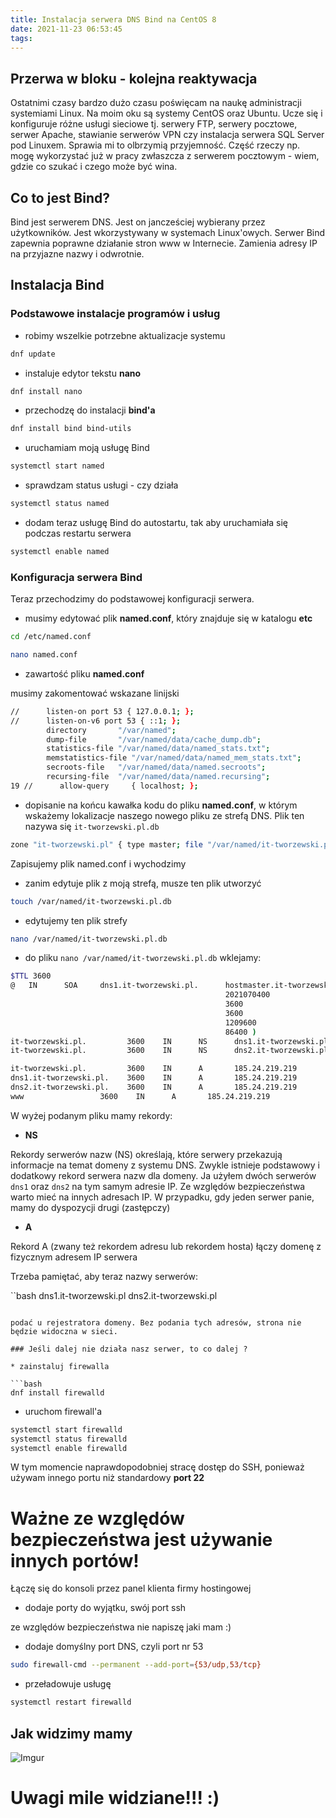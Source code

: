 ```yaml
---
title: Instalacja serwera DNS Bind na CentOS 8
date: 2021-11-23 06:53:45
tags:
---
```


## Przerwa w bloku - kolejna reaktywacja

Ostatnimi czasy bardzo dużo czasu poświęcam na naukę administracji systemiami Linux. Na moim oku są systemy CentOS oraz Ubuntu. Ucze się i konfiguruje różne usługi sieciowe tj. serwery FTP, serwery pocztowe, serwer Apache, stawianie serwerów VPN czy instalacja serwera SQL Server pod Linuxem.
Sprawia mi to olbrzymią przyjemność. Część rzeczy np. mogę wykorzystać już w pracy zwłaszcza z serwerem pocztowym - wiem, gdzie co szukać i czego może być wina.

## Co to jest Bind?

Bind jest serwerem DNS. Jest on jancześciej wybierany przez użytkowników. Jest wkorzystywany w systemach Linux'owych. Serwer Bind zapewnia  poprawne działanie stron www w Internecie. Zamienia adresy IP na przyjazne nazwy i odwrotnie.

## Instalacja Bind

### Podstawowe instalacje programów i usług

* robimy wszelkie potrzebne aktualizacje systemu

```bash
dnf update
```

* instaluje edytor tekstu **nano**

```bash
dnf install nano
```

* przechodzę do instalacji **bind'a**

```bash
dnf install bind bind-utils
```

* uruchamiam moją usługę Bind

```bash
systemctl start named
```

* sprawdzam status usługi - czy działa

```bash
systemctl status named
```

* dodam teraz usługę Bind do autostartu, tak aby uruchamiała się podczas restartu serwera

```bash
systemctl enable named
```

### Konfiguracja serwera Bind

Teraz przechodzimy do podstawowej konfiguracji serwera.

* musimy edytować plik **named.conf**, który znajduje się w katalogu **etc**

```bash
cd /etc/named.conf
```

```bash
nano named.conf
```

* zawartość pliku **named.conf**

musimy zakomentować wskazane linijski

```bash
//      listen-on port 53 { 127.0.0.1; };
//      listen-on-v6 port 53 { ::1; };
        directory       "/var/named";
        dump-file       "/var/named/data/cache_dump.db";
        statistics-file "/var/named/data/named_stats.txt";
        memstatistics-file "/var/named/data/named_mem_stats.txt";
        secroots-file   "/var/named/data/named.secroots";
        recursing-file  "/var/named/data/named.recursing";
19 //      allow-query     { localhost; };
```

* dopisanie na końcu kawałka kodu do pliku **named.conf**, w którym wskażemy lokalizacje naszego nowego pliku ze strefą DNS. Plik ten nazywa się `it-tworzewski.pl.db`

```bash
zone "it-tworzewski.pl" { type master; file "/var/named/it-tworzewski.pl.db"; };
```

Zapisujemy plik named.conf i wychodzimy

* zanim edytuje plik z moją strefą, musze ten plik utworzyć

```bash
touch /var/named/it-tworzewski.pl.db
```

* edytujemy ten plik strefy

```bash
nano /var/named/it-tworzewski.pl.db
```

* do pliku `nano /var/named/it-tworzewski.pl.db` wklejamy:

```bash
$TTL 3600
@   IN      SOA     dns1.it-tworzewski.pl.      hostmaster.it-tworzewski.pl. (
                                                2021070400
                                                3600
                                                3600
                                                1209600
                                                86400 )
it-tworzewski.pl.         3600    IN      NS      dns1.it-tworzewski.pl.
it-tworzewski.pl.         3600    IN      NS      dns2.it-tworzewski.pl.

it-tworzewski.pl.         3600    IN      A       185.24.219.219
dns1.it-tworzewski.pl.    3600    IN      A       185.24.219.219
dns2.it-tworzewski.pl.    3600    IN      A       185.24.219.219
www                 3600    IN      A       185.24.219.219
```

W wyżej podanym pliku mamy rekordy:

* **NS**

Rekordy serwerów nazw (NS) określają, które serwery przekazują informacje na temat domeny z systemu DNS. Zwykle istnieje podstawowy i dodatkowy rekord serwera nazw dla domeny. Ja użyłem dwóch serwerów  `dns1` oraz `dns2` na tym samym adresie IP. Ze względów bezpieczeństwa warto mieć na innych adresach IP. W przypadku, gdy jeden serwer panie, mamy do dyspozycji drugi (zastępczy)

* **A**

Rekord A (zwany też rekordem adresu lub rekordem hosta) łączy domenę z fizycznym adresem IP serwera

Trzeba pamiętać, aby teraz nazwy serwerów:

``bash
dns1.it-tworzewski.pl
dns2.it-tworzewski.pl
```

podać u rejestratora domeny. Bez podania tych adresów, strona nie będzie widoczna w sieci.

### Jeśli dalej nie działa nasz serwer, to co dalej ?

* zainstaluj firewalla

```bash
dnf install firewalld
```

* uruchom firewall'a

```bash
systemctl start firewalld
systemctl status firewalld
systemctl enable firewalld
```

W tym momencie naprawdopodobniej stracę dostęp do SSH, ponieważ używam innego portu niż standardowy  **port 22**

# Ważne ze względów bezpieczeństwa jest używanie innych portów!

Łączę się do konsoli przez panel klienta firmy hostingowej

* dodaje porty do wyjątku, swój port ssh

ze względów bezpieczeństwa nie napiszę jaki mam :) 

* dodaje domyślny port DNS, czyli port nr 53

```bash
sudo firewall-cmd --permanent --add-port={53/udp,53/tcp}
```

* przeładowuje usługę 

```bash
systemctl restart firewalld
```

## Jak widzimy mamy

![Imgur](https://i.imgur.com/Iytgdbe.png)


# Uwagi mile widziane!!!  :)
